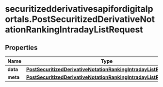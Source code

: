 # securitizedderivativesapifordigitalportals.PostSecuritizedDerivativeNotationRankingIntradayListRequest

## Properties

Name | Type | Description | Notes
------------ | ------------- | ------------- | -------------
**data** | [**PostSecuritizedDerivativeNotationRankingIntradayListRequestData**](PostSecuritizedDerivativeNotationRankingIntradayListRequestData.md) |  | 
**meta** | [**PostSecuritizedDerivativeNotationRankingIntradayListRequestMeta**](PostSecuritizedDerivativeNotationRankingIntradayListRequestMeta.md) |  | [optional] 


